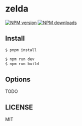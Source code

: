 # zelda

[![NPM version](https://img.shields.io/npm/v/zelda.svg?style=flat)](https://npmjs.org/package/zelda)
[![NPM downloads](http://img.shields.io/npm/dm/zelda.svg?style=flat)](https://npmjs.org/package/zelda)

## Install

```bash
$ pnpm install
```

```bash
$ npm run dev
$ npm run build
```

## Options

TODO

## LICENSE

MIT
